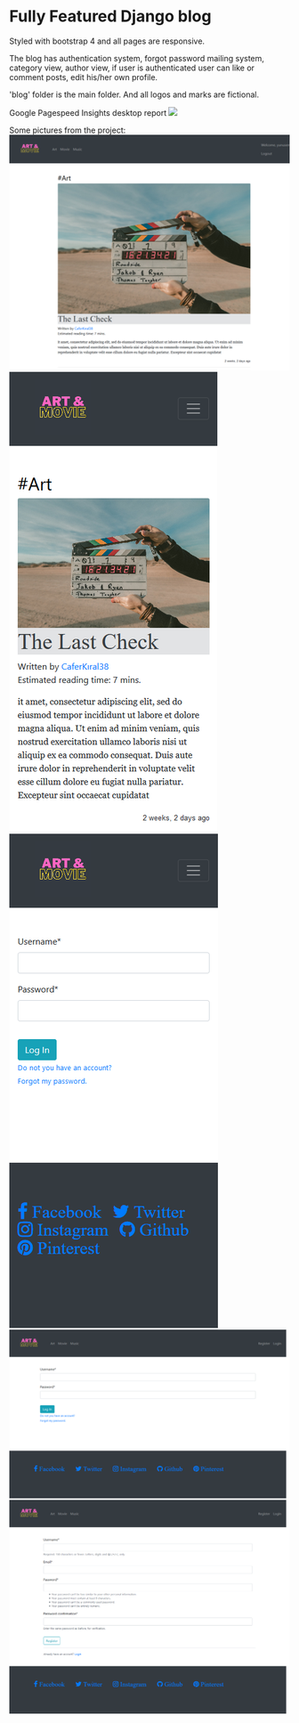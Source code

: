 # Fully Featured Django blog

Styled with bootstrap 4 and all pages are responsive.

The blog has authentication system, forgot password mailing system, category view, author view, if user is authenticated user can like or comment posts, edit his/her own profile.

'blog' folder is the main folder. And all logos and marks are fictional.

Google Pagespeed Insights desktop report
![](https://github.com/YunusEmreUyar/Django-blog/commit/2bbc1efc3bba8f526d565a4603d5a4b5d37ae3cc#commitcomment-48197585) 

Some pictures from the project:
![](/for_readme/Homepage.png)
![](/for_readme/Responsive1.png)
![](/for_readme/Responsive2.png)
![](/for_readme/Login.png)
![](/for_readme/Register.png)
